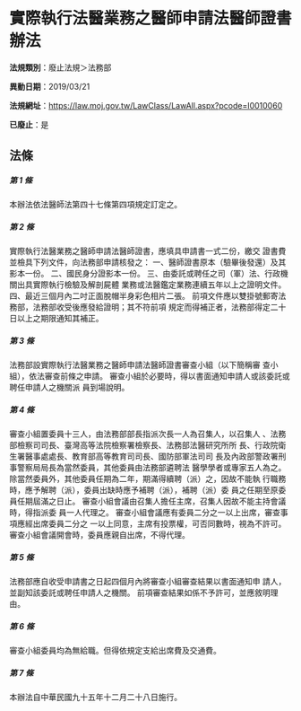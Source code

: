 # 實際執行法醫業務之醫師申請法醫師證書辦法

**法規類別**：廢止法規＞法務部

**異動日期**：2019/03/21  

**法規網址**：https://law.moj.gov.tw/LawClass/LawAll.aspx?pcode=I0010060

**已廢止**：是



## 法條
##### 第 1 條
本辦法依法醫師法第四十七條第四項規定訂定之。

##### 第 2 條
實際執行法醫業務之醫師申請法醫師證書，應填具申請書一式二份，繳交
證書費並檢具下列文件，向法務部申請核發之：
一、醫師證書原本（驗畢後發還）及其影本一份。
二、國民身分證影本一份。
三、由委託或聘任之司（軍）法、行政機關出具實際執行檢驗及解剖屍體
    業務或法醫鑑定業務連續五年以上之證明文件。
四、最近三個月內二吋正面脫帽半身彩色相片二張。
前項文件應以雙掛號郵寄法務部，法務部收受後應發給證明；其不符前項
規定而得補正者，法務部得定二十日以上之期限通知其補正。

##### 第 3 條
法務部設實際執行法醫業務之醫師申請法醫師證書審查小組（以下簡稱審
查小組），依法審查前條之申請。
審查小組於必要時，得以書面通知申請人或該委託或聘任申請人之機關派
員到場說明。

##### 第 4 條
審查小組置委員十三人，由法務部部長指派次長一人為召集人，以召集人
、法務部檢察司司長、臺灣高等法院檢察署檢察長、法務部法醫研究所所
長、行政院衛生署醫事處處長、教育部高等教育司司長、國防部軍法司司
長及內政部警政署刑事警察局局長為當然委員，其他委員由法務部遴聘法
醫學學者或專家五人為之。
除當然委員外，其他委員任期為二年，期滿得續聘（派）之，因故不能執
行職務時，應予解聘（派），委員出缺時應予補聘（派），補聘（派）委
員之任期至原委員任期屆滿之日止。
審查小組會議由召集人擔任主席，召集人因故不能主持會議時，得指派委
員一人代理之。
審查小組會議應有委員二分之一以上出席，審查事項應經出席委員二分之
一以上同意，主席有投票權，可否同數時，視為不許可。
審查小組會議開會時，委員應親自出席，不得代理。

##### 第 5 條
法務部應自收受申請書之日起四個月內將審查小組審查結果以書面通知申
請人，並副知該委託或聘任申請人之機關。
前項審查結果如係不予許可，並應敘明理由。

##### 第 6 條
審查小組委員均為無給職。但得依規定支給出席費及交通費。

##### 第 7 條
本辦法自中華民國九十五年十二月二十八日施行。


